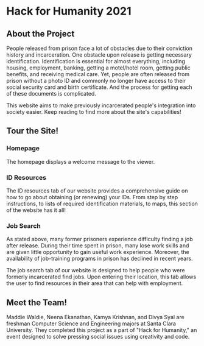 # Hack for Humanity 2021

## About the Project

People released from prison face a lot of obstacles due to their conviction history and incarceration. One obstacle upon release is getting necessary identification. Identification is essential for almost everything, including housing, employment, banking, getting a motel/hotel room, getting public benefits, and receiving medical care. Yet, people are often released from prison without a photo ID and commonly no longer have access to their social security card and birth certificate. And the process for getting each of these documents is complicated.

This website aims to make previously incarcerated people's integration into society easier. Keep reading to find more about the site's capabilities!


## Tour the Site!

### Homepage

The homepage displays a welcome message to the viewer.

### ID Resources

The ID resources tab of our website provides a comprehensive guide on how to go about obtaining (or renewing) your IDs. From step by step instructions, to lists of required identification materials, to maps, this section of the website has it all!

### Job Search

As stated above, many former prisoners experience difficulty finding a job after release. During their time spent in prison, many lose work skills and are given little opportunity to gain useful work experience. Moreover, the availability of job-training programs in prison has declined in recent years.

The job search tab of our website is designed to help people who were formerly incarcerated find jobs. Upon entering their location, this tab allows the user to find resources in their area that can help with employment.

## Meet the Team!

Maddie Waldie, Neena Ekanathan, Kamya Krishnan, and Divya Syal are freshman Computer Science and Engineering majors at Santa Clara University. They completed this project as a part of "Hack for Humanity," an event designed to solve pressing social issues using creativity and code.
